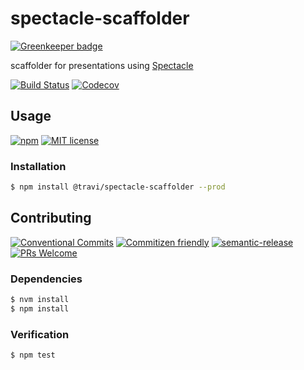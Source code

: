 # spectacle-scaffolder

[![Greenkeeper badge](https://badges.greenkeeper.io/travi/spectacle-scaffolder.svg)](https://greenkeeper.io/)

scaffolder for presentations using [Spectacle](https://github.com/FormidableLabs/spectacle)

<!-- status badges -->
[![Build Status][ci-badge]][ci-link]
[![Codecov][coverage-badge]][coverage-link]

## Usage

<!-- consumer badges -->
[![npm][npm-badge]][npm-link]
[![MIT license][license-badge]][license-link]

### Installation

```sh
$ npm install @travi/spectacle-scaffolder --prod
```

## Contributing

<!-- contribution badges -->
[![Conventional Commits][commit-convention-badge]][commit-convention-link]
[![Commitizen friendly][commitizen-badge]][commitizen-link]
[![semantic-release][semantic-release-badge]][semantic-release-link]
[![PRs Welcome][PRs-badge]][PRs-link]

### Dependencies

```sh
$ nvm install
$ npm install
```

### Verification

```sh
$ npm test
```

[npm-link]: https://www.npmjs.com/package/@travi/spectacle-scaffolder
[npm-badge]: https://img.shields.io/npm/v/@travi/spectacle-scaffolder.svg
[license-link]: LICENSE
[license-badge]: https://img.shields.io/github/license/travi/spectacle-scaffolder.svg
[ci-link]: https://travis-ci.com/travi/spectacle-scaffolder
[ci-badge]: https://img.shields.io/travis/com/travi/spectacle-scaffolder.svg?branch=master
[coverage-link]: https://codecov.io/github/travi/spectacle-scaffolder
[coverage-badge]: https://img.shields.io/codecov/c/github/travi/spectacle-scaffolder.svg
[commit-convention-link]: https://conventionalcommits.org
[commit-convention-badge]: https://img.shields.io/badge/Conventional%20Commits-1.0.0-yellow.svg
[commitizen-link]: http://commitizen.github.io/cz-cli/
[commitizen-badge]: https://img.shields.io/badge/commitizen-friendly-brightgreen.svg
[semantic-release-link]: https://github.com/semantic-release/semantic-release
[semantic-release-badge]: https://img.shields.io/badge/%20%20%F0%9F%93%A6%F0%9F%9A%80-semantic--release-e10079.svg
[PRs-link]: http://makeapullrequest.com
[PRs-badge]: https://img.shields.io/badge/PRs-welcome-brightgreen.svg
